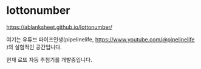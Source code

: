 # lottonumber

https://ablanksheet.github.io/lottonumber/

여기는 유튜브 파이프인생(pipelinelife, https://www.youtube.com/@pipelinelife )의 실험적인 공간입니다.

현재 로또 자동 추첨기를 개발중입니다.
